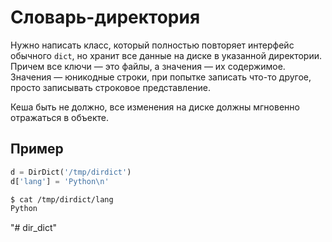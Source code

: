 Словарь-директория
==================

Нужно написать класс, который полностью повторяет интерфейс обычного `dict`,
но хранит все данные на диске в указанной директории. Причем все ключи — это файлы,
а значения — их содержимое. Значения — юникодные строки, при попытке записать что-то другое,
просто записывать строковое представление.

Кеша быть не должно, все изменения на диске должны мгновенно отражаться в объекте.

Пример
------

```python
d = DirDict('/tmp/dirdict')
d['lang'] = 'Python\n'
```

```bash
$ cat /tmp/dirdict/lang
Python
```
"# dir_dict" 

